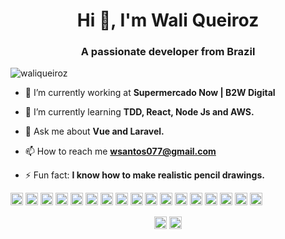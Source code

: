 <h1 align="center">Hi 👋, I'm Wali Queiroz</h1>
<h3 align="center">A passionate developer from Brazil</h3>

<p align="left"> <img src="https://komarev.com/ghpvc/?username=waliqueiroz" alt="waliqueiroz" /> </p>

- 🔭 I’m currently working at **Supermercado Now | B2W Digital**

- 🌱 I’m currently learning **TDD, React, Node Js and AWS.**

- 💬 Ask me about **Vue and Laravel.**

- 📫 How to reach me **wsantos077@gmail.com**

- ⚡ Fun fact: **I know how to make realistic pencil drawings.**

<p align="left"><img src="https://devicons.github.io/devicon/devicon.git/icons/vuejs/vuejs-original-wordmark.svg" alt="vuejs" width="20" height="20"/> <img src="https://devicons.github.io/devicon/devicon.git/icons/react/react-original-wordmark.svg" alt="react" width="20" height="20"/> <img src="https://devicons.github.io/devicon/devicon.git/icons/bootstrap/bootstrap-plain.svg" alt="bootstrap" width="20" height="20"/> <img src="https://devicons.github.io/devicon/devicon.git/icons/css3/css3-original-wordmark.svg" alt="css3" width="20" height="20"/> <img src="https://devicons.github.io/devicon/devicon.git/icons/docker/docker-original-wordmark.svg" alt="docker" width="20" height="20"/> <img src="https://devicons.github.io/devicon/devicon.git/icons/html5/html5-original-wordmark.svg" alt="html5" width="20" height="20"/> <img src="https://devicons.github.io/devicon/devicon.git/icons/java/java-original-wordmark.svg" alt="java" width="20" height="20"/> <img src="https://devicons.github.io/devicon/devicon.git/icons/javascript/javascript-original.svg" alt="javascript" width="20" height="20"/> <img src="https://devicons.github.io/devicon/devicon.git/icons/laravel/laravel-plain-wordmark.svg" alt="laravel" width="20" height="20"/> <img src="https://devicons.github.io/devicon/devicon.git/icons/mysql/mysql-original-wordmark.svg" alt="mysql" width="20" height="20"/> <img src="https://devicons.github.io/devicon/devicon.git/icons/php/php-original.svg" alt="php" width="20" height="20"/> <img src="https://devicons.github.io/devicon/devicon.git/icons/postgresql/postgresql-original-wordmark.svg" alt="postgresql" width="20" height="20"/> <img src="https://devicons.github.io/devicon/devicon.git/icons/redis/redis-original-wordmark.svg" alt="redis" width="20" height="20"/> <img src="https://devicons.github.io/devicon/devicon.git/icons/nodejs/nodejs-original-wordmark.svg" alt="nodejs" width="20" height="20"/> <img src="https://devicons.github.io/devicon/devicon.git/icons/nginx/nginx-original.svg" alt="nginx" width="20" height="20"/> <img src="https://devicons.github.io/devicon/devicon.git/icons/redux/redux-original.svg" alt="redux" width="20" height="20"/> <img src="https://devicons.github.io/devicon/devicon.git/icons/express/express-original-wordmark.svg" alt="express" width="20" height="20"/></p><p align="center">
<a href="https://linkedin.com/in/waliqueiroz" target="blank"><img align="center" src="https://cdn.jsdelivr.net/npm/simple-icons@3.0.1/icons/linkedin.svg" alt="waliqueiroz" height="20" width="20" /></a>
<a href="https://instagram.com/wali.art.work" target="blank"><img align="center" src="https://cdn.jsdelivr.net/npm/simple-icons@3.0.1/icons/instagram.svg" alt="wali.art.work" height="20" width="20" /></a>
</p>
